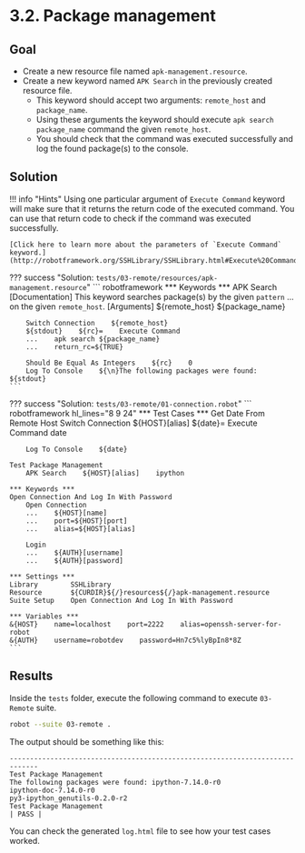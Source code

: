 # 3.2. Package management

## Goal

* Create a new resource file named `apk-management.resource`.
* Create a new keyword named `APK Search` in the previously created resource file.
    * This keyword should accept two arguments: `remote_host` and `package_name`.
    * Using these arguments the keyword should execute `apk search package_name` command the given `remote_host`.
    * You should check that the command was executed successfully and log the found package(s) to the console.

## Solution

!!! info "Hints"
    Using one particular argument of `Execute Command` keyword will make sure that it returns the return code of the executed command. You can use that return code to check if the command was executed successfully.

    [Click here to learn more about the parameters of `Execute Command` keyword.](http://robotframework.org/SSHLibrary/SSHLibrary.html#Execute%20Command).

??? success "Solution: `tests/03-remote/resources/apk-management.resource`"
    ``` robotframework
    *** Keywords ***
    APK Search
        [Documentation]    This keyword searches package(s) by the given `pattern`
        ...    on the given `remote_host`.
        [Arguments]    ${remote_host}    ${package_name}

        Switch Connection    ${remote_host}
        ${stdout}    ${rc}=    Execute Command
        ...    apk search ${package_name}
        ...    return_rc=${TRUE}

        Should Be Equal As Integers    ${rc}    0
        Log To Console    ${\n}The following packages were found: ${stdout}
    ```

??? success "Solution: `tests/03-remote/01-connection.robot`"
    ``` robotframework hl_lines="8 9 24"
    *** Test Cases ***
    Get Date From Remote Host
        Switch Connection    ${HOST}[alias]
        ${date}=    Execute Command    date

        Log To Console    ${date}

    Test Package Management
        APK Search    ${HOST}[alias]    ipython

    *** Keywords ***
    Open Connection And Log In With Password
        Open Connection
        ...    ${HOST}[name]
        ...    port=${HOST}[port]
        ...    alias=${HOST}[alias]

        Login
        ...    ${AUTH}[username]
        ...    ${AUTH}[password]

    *** Settings ***
    Library        SSHLibrary
    Resource       ${CURDIR}${/}resources${/}apk-management.resource
    Suite Setup    Open Connection And Log In With Password

    *** Variables ***
    &{HOST}    name=localhost    port=2222    alias=openssh-server-for-robot
    &{AUTH}    username=robotdev    password=Hn7c5%lyBpIn8*8Z
    ```

## Results

Inside the `tests` folder, execute the following command to execute `03-Remote` suite.

``` bash
robot --suite 03-remote .
```

The output should be something like this:

    -----------------------------------------------------------------------------
    Test Package Management
    The following packages were found: ipython-7.14.0-r0
    ipython-doc-7.14.0-r0
    py3-ipython_genutils-0.2.0-r2
    Test Package Management                                               | PASS |

You can check the generated `log.html` file to see how your test cases worked.
